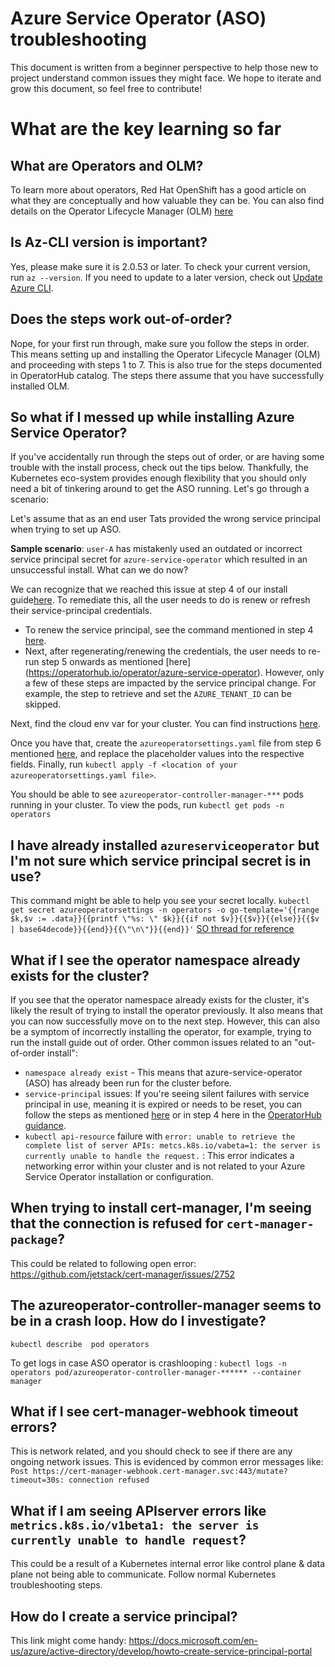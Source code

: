 # Azure Service Operator (ASO) troubleshooting

This document is written from a beginner perspective to help those new to project understand common issues they might face. We hope to iterate and grow this document, so feel free to contribute!

# What are the key learning so far

## What are Operators and OLM?

To learn more about operators, Red Hat OpenShift has a good article on what they are conceptually and how valuable they can be. You can also find details on the Operator Lifecycle Manager (OLM) [here](https://docs.openshift.com/container-platform/4.6/operators/understanding/olm-what-operators-are.html)

## Is Az-CLI version is important?

Yes, please make sure it is 2.0.53 or later. To check your current version, run `az --version`. If you need to update to a later version, check out [Update Azure CLI](https://docs.microsoft.com/en-us/cli/azure/update-azure-cli).

## Does the steps work out-of-order?

Nope, for your first run through, make sure you follow the steps in order. This means setting up and installing the Operator Lifecycle Manager (OLM) and proceeding with steps 1 to 7. This is also true for the steps documented in OperatorHub catalog. The steps there assume that you have successfully installed OLM.

## So what if I messed up while installing Azure Service Operator?

If you've accidentally run through the steps out of order, or are having some trouble with the install process, check out the tips below. Thankfully, the Kubernetes eco-system provides enough flexibility that you should only need a bit of tinkering around to get the ASO running. Let's go through a scenario:

Let's assume that as an end user Tats provided the wrong service principal when trying to set up ASO.

**Sample scenario**: `user-A` has mistakenly used an outdated or incorrect service principal secret for `azure-service-operator` which resulted in an unsuccessful install. What can we do now?

We can recognize that we reached this issue at step 4 of our install guide[here](https://operatorhub.io/operator/azure-service-operator). To remediate this, all the user needs to do is renew or refresh their service-principal credentials.
    
* To renew the service principal, see the command mentioned in step 4 [here](https://operatorhub.io/operator/azure-service-operator). 
* Next, after regenerating/renewing the credentials, the user needs to re-run step 5 onwards as mentioned [here] (https://operatorhub.io/operator/azure-service-operator). However, only a few of these steps are impacted by the service principal change. For example, the step to retrieve and set the `AZURE_TENANT_ID` can be skipped.
    
Next, find the cloud env var for your cluster. You can find instructions [here](https://docs.microsoft.com/en-us/azure/storage/common/storage-powershell-independent-clouds#get-endpoint-using-get-azenvironment). 

Once you have that, create the `azureoperatorsettings.yaml` file from step 6 mentioned [here](https://operatorhub.io/operator/azure-service-operator), and replace the placeholder values into the respective fields. Finally, run `kubectl apply -f <location of your azureoperatorsettings.yaml file>`.

You should be able to see `azureoperator-controller-manager-***` pods running in your cluster. To view the pods, run `kubectl get pods -n operators` 

## I have already installed `azureserviceoperator` but I'm not sure which service principal secret is in use?
This command might be able to help you see your secret locally. 
```kubectl get secret azureoperatorsettings -n operators -o go-template='{{range $k,$v := .data}}{{printf \"%s: \" $k}}{{if not $v}}{{$v}}{{else}}{{$v | base64decode}}{{end}}{{\"\n\"}}{{end}}'```
[SO thread for reference](https://stackoverflow.com/questions/56909180/decoding-kubernetes-secret/58117444#58117444)

## What if I see the operator namespace already exists for the cluster?

If you see that the operator namespace already exists for the cluster, it's likely the result of trying to install the operator previously. It also means that you can now successfully move on to the next step. 
However, this can also be a symptom of incorrectly installing the operator, for example, trying to run the install guide out of order. Other common issues related to an "out-of-order install":

* `namespace already exist` - This means that azure-service-operator (ASO) has already been run for the cluster before.
* `service-principal` issues: If you're seeing silent failures with service principal in use, meaning it is expired or needs to be reset, you can follow the steps as mentioned [here](https://docs.microsoft.com/en-us/cli/azure/create-an-azure-service-principal-azure-cli#create-a-service-principal) or in step 4 here in the [OperatorHub guidance](https://operatorhub.io/operator/azure-service-operator).
* `kubectl api-resource` failure with `error: unable to retrieve the complete list of server APIs: metcs.k8s.io/vabeta=1: the server is currently unable to handle the request.` : This error indicates a networking error within your cluster and is not related to your Azure Service Operator installation or configuration.

 ## When trying to install cert-manager, I'm seeing that the connection is refused for `cert-manager-package`?
This could be related to following open error: https://github.com/jetstack/cert-manager/issues/2752
 
 ## The azureoperator-controller-manager seems to be in a crash loop. How do I investigate?

`kubectl describe  pod operators`

To get logs in case ASO operator is crashlooping : `kubectl logs -n  operators pod/azureoperator-controller-manager-****** --container manager`

## What if I see cert-manager-webhook timeout errors?

This is network related, and you should check to see if there are any ongoing network issues. This is evidenced by common error messages like: `Post https://cert-manager-webhook.cert-manager.svc:443/mutate?timeout=30s: connection refused` 
## What if I am seeing APIserver errors like `metrics.k8s.io/v1beta1: the server is currently unable to handle request`?

This could be a result of a Kubernetes internal error like control plane & data plane not being able to communicate. Follow normal Kubernetes troubleshooting steps.
## How do I create a service principal?

This link might come handy: https://docs.microsoft.com/en-us/azure/active-directory/develop/howto-create-service-principal-portal 
